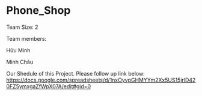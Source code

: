 # Phone_Shop
Team Size: 2

Team members:

Hữu Minh

Minh Châu


Our Shedule of this Project. Please follow up link below:
https://docs.google.com/spreadsheets/d/1nxOyvpGHMYYm2Xx5US15jrlD420FZ5ymxgaZfWpX07A/edit#gid=0
